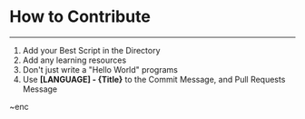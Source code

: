 # How to Contribute
---
1. Add your Best Script in the Directory
2. Add any learning resources
3. Don't just write a "Hello World" programs
4. Use **[LANGUAGE] - {Title}** to the Commit Message, and Pull Requests Message

~enc
